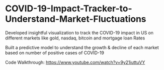 # COVID-19-Impact-Tracker-to-Understand-Market-Fluctuations

Developed insightful visualization to track the COVID-19 impact in US on different markets like gold, nasdaq, bitcoin and mortgage loan Rates

Built a predictive model to understand the growth & decline of each market based on number of positive cases of COVID-19

Code Walkthrough: https://www.youtube.com/watch?v=9y21iuttuVY
